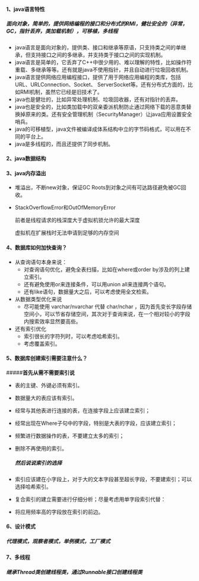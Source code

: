 #### 1、java语言特性

##### 面向对象，简单的，提供网络编程的接口和分布式的RMI，健壮安全的（异常，GC，指针丢弃，类加载机制），可移植，多线程

- java语言是面向对象的，提供类、接口和继承等原语，只支持类之间的单继承，但支持接口之间的多继承，并支持类于接口之间的实现机制。
- java语言是简单的，它丢弃了C++中很少用的、难以理解的特性，比如操作符重载、多继承等等。还有就是java不使用指针，并且自动进行垃圾回收机制。
- java语言提供网络应用编程接口，提供了用于网络应用编程的类库，包括URL、URLConnection、Socket、 ServerSocket等。还有分布式方面的，比如RMI机制，虽然它已经是旧技术了。
- java也是健壮的，比如异常处理机制、垃圾回收器，还有对指针的丢弃。
- java也是安全的，比如类加载中的双亲委派机制防止通过网络下载的恶意类替换掉原来的类。还有安全管理机制（SecurityManager）让java应用设置安全哨兵。
- java的可移植型，java文件被编译成体系结构中立的字节码格式，可以用在不同的平台上。
- java是多线程的，而且还提供了同步机制。

#### 2、java数据结构

#### 3、java内存溢出

- 堆溢出，不断new对象，保证GC Roots到对象之间有可达路径避免被GC回收。

- StackOverflowError和OutOfMemoryError

  前者是线程请求的栈深度大于虚拟机锁允许的最大深度

  虚拟机在扩展栈时无法申请到足够的内存空间

#### 4、数据库如何加快查询？

- 从查询语句本身来说：
  - 对查询语句优化，避免全表扫描，比如在where或order by涉及的列上建立索引。
  - 还有避免使用or来连接条件，可以用union all来连接两个语句。
  - 还有like语句，数据量大之后，可以考虑使用全文检索。
- 从数据类型优化来说
  - 尽可能使用 varchar/nvarchar 代替 char/nchar ，因为首先变长字段存储空间小，可以节省存储空间，其次对于查询来说，在一个相对较小的字段内搜索效率显然要高些。 
- 还有索引优化
  - 索引很长的字符列时，可以考虑哈希索引。
  - 考虑覆盖索引。

#### 5、数据库创建索引需要注意什么？

#####**首先从需不需要索引说**

- 表的主键、外键必须有索引。

- 数据量大的表应该有索引。

- 经常与其他表进行连接的表，在连接字段上应该建立索引；

- 经常出现在Where子句中的字段，特别是大表的字段，应该建立索引；

- 频繁进行数据操作的表，不要建立太多的索引；

- 删除不再使用的索引。

  ##### 然后说说索引的选择

- 索引应该建在小字段上，对于大的文本字段甚至超长字段，不要建索引；可以选择哈希索引。

- 复合索引的建立需要进行仔细分析；尽量考虑用单字段索引代替：

- 将应用频率高的字段放在索引的前边。

#### 6、设计模式

##### 代理模式，观察者模式，单例模式，工厂模式

#### 7、多线程

##### 继承Thread类创建线程类，通过Runnable接口创建线程类